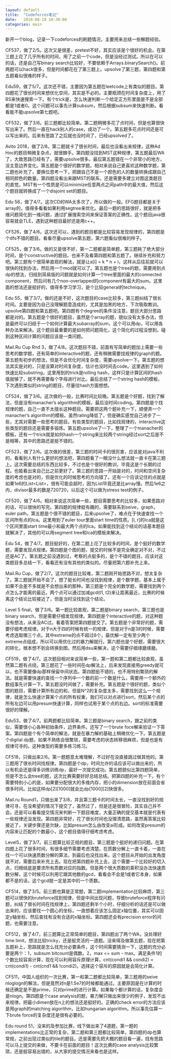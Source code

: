 ```yaml
---
layout: default
title:  "Codeforces笔记"
date:   2018-08-19 10:30:00
categories: main
---
```


新开一个blog，记录一下codeforces的刷题情况，主要用来总结一些解题经验。

CF537，做了2/5。这次又是很差，pretest不好，其实应该是个很好的机会。在第三题上花了几乎所有的时间，用了之前一个code，但是没经过测试。所以在可以的话，还是自己写binary search比较好，不要依赖于Arrays.binarySearch()。前两题可以hack很多，但是时间都花在了第三题上。upsolve了第三题，第四题和第五题看似很难的样子。

Edu59，做了5/7。这次还不错，主要因为第五题在leetcode上有类似的题目。第四题花了很长时间来想优化空间，其实是不必的。主要瓶颈在时间复杂度上，用了BS来快速搜索一下。有个trick是，怎么快速判断一个给定正方形里面是不是全部都是1或者0。这个问题可以事先计算subsum，然后根据subsum来快速判断。看看能不能upsolve第七题吧。

CF532，做了3/6。前三题都比较简单。第二题稍微多花了点时间，但是也算很快写出来了。然后一直在hack别人的case，成功了一个。第五题多花点时间还是可以写出来的。后来有思路了之后就也没时间了，已经upsolved了。

Avito 2018，做了2/8。第二题就卡了很长时间，最后也没看出来规律，这种Ad Hoc的题目稍微复杂点，就很棘手。第四题没找到MST这种规律，第五题最后WA了，大致思路已经有了，需要upsolve很多。最后第五题错在一个非常小的地方，没主意边界变化。第五题是个很好的数学题。相对来说自己更喜欢这种数学题，第二题也补充了，要换位思考一下，把跟自己不是一个颜色的人的数量转换成跟自己相同颜色的数量。第四题没看出来跟MST的联系，还是需要多建立对图这类题目的直觉。MST有一个性质是可以minimize任意两点之间path中的最大值，然后这个题目就转换成了一个disjoint set的题目。

Edu 56，做了4/7。这次CD的WA太多次了，所以做的一般。EFG题目都是关于array的，值得多看看如果利用segtree来优化。最后一题的思路很好，就是把多维问题简化到一维问题，通过扩展搜索空间来保证答案的正确性。这个题目java很容易就会TLE，遇到这种题目最好还是用c++。

CF526，做了4/6。这次还可以，遇到的题目都是比较容易发现规律的，第四题是个dfs不错的题目。看看尽量upsolve第五题，第六题看似很难的样子。

CF525，做了3/6。做的又是很不好，第一二题都是简单题，第三题耗了绝大部分时间，是个constructive的题目。也来不及看第四题和第五题了。继续补充和努力吧。第三题有个很简单直观的解法，就是让a[i] = k * n + i，这样从后往前就可以很快的找到办法，然后用一个mod就可以了。第五题也是个tree的题，需要用到点dp的想法，归结到简易版的问题就是如何计算一个tree里面的最大的connected component，然后问有几个non-overlapped的component有最大的sum。这里面的想法还是挺好的，值得多学习学习，是个比较general的technique。

Edu 55，做了3/7。做的还是不好，这次题目的case比较多，第三题纠结了很长时间。主要是因为自己没理解题意造成的，尤其是加黑的地方，下次吸取教训。upsolve第四题和第五题吧。第四题有个degree的条件没注意，题目大部分思路都是对的。第五题是个很好的题目，虽然是个array的题，貌似没有太多办法，但是最终可以归结于一个如何计算最大subarray的sum，这个可以用dp，可以用各种办法来解决。这个题目最重要的是如何把问题简化，这个简化的过程没想到。碰到这种区间计算的问题应该是一类问题。

Mail.Ru Cup Rnd 3，做了4/8。这次题目不错，前面有写简单的题加上需要一些思考的数学题，还有简单的interactive的题，还有稍微需要找规律的graph的题。第五题有初步的想法，但是不会优化时间复杂度，需要upsolve一下。第五题的想法其实是对的，只是没算对时间复杂度，估计也没时间去code。这里遇到了如何快速比较substring，这里用到的trick是rolling hash，这样只是计算区间的hash值就够了，就不再需要每个字母进行对比。最后总结了一个string hash的模板，下次遇到类似的string的题目，尽量往hash方面想想。

CF524，做了3/6。这次做的一般，比赛时间比较晚。第五题是个好题，找到了解法，但是没有manacher’s algorithm的模板，最后没时间coding。第四题是个找规律的题，自己一直不太擅长这种题目。需要把这两个题补充一下，顺便弄一个manacher’s algorithm的模板。虽然rating降低了，但是确实感觉自己进步了一些，尤其对需要一些思考的题目。有些类型的题目，比如找规律的，interactive这些类型的题目还是需要多锻炼。第五题upsolve了一下，整理了一个manacher的模板，还有一个trick就是如何hash一个string来比较两个string经过sort之后是不是相等，其中的思路还是挺不错的。

CF523，做了2/6。这次做的很差，第三题的时间卡的很厉害，应该是对java不利的，看看别人有什么更好的想法吧，第四题看了一眼没什么想法就一直卡在第三题上。这次需要总结的东西比较多，不过也是个很好的教训，毕竟这是个长期的过程。也能看出来自己比之前更好了。第三题的思路一开始是对的，时间和空间复杂度的考虑也是对的，但是优化的时候思考的方向错了。还有一个应该记住的点就是如果1e6的List<List<Integer>>，很有可能会超时，因为List毕竟还是比array慢。然后1e6之内，divisor最多的数是720720，以后这个可以做为stress test的例子。

CF520，做了4/6。相对来说这次简单一些，题目需要思考的比较多，如果思路对的话，可以很快的写完。第四题的规律挺有趣的，需要联系到seive，graph，euler path。第五题是个很不错的题目，后来upsolve了，难点在于快速查找一个区间所有点的lca。这里用到了euler tour里面start time的性质。[l, r]的lca就是这个区间里面start time最小和最大两个点的lca。如果能找到这个结论的话基本题目就解决了，其他的可以用segment tree和lca的模板来解决。

Edu 54，做了4/7。题目挺好的，在第二题上花了比较多的时间，是个挺好的数学题，需要发现点规律。第四题是个图的题，提交的时候不是完全确定对不对，不过还是AC了。第五题之前没遇到过，考察的点挺多的，是个不错的题目，应该对这类题目多总结一下，看看还有没有其他的类似的。尽量把第六题补充上来。

Mail.Ru Cup，做了2/7。这次的题目比较难，第二题刚开始思路不对，想太复杂了。第三题就开始不会了，想了挺长时间也没找到规律，是个数学题，基本上属于如果不会差不多就是不会想出来的那种。第三题是个完全的数学题，需要找到两个点怎么才能离的最近。两个点可以通过加减gcd(t1, t2)来让距离最近，比赛的时候离这个结论比较接近了，但是当时没找到这个结论。

Level 5 final，做了3/6。第一题比较直观，第二题是binary search，第三题也是binary search，但是需要仔细发现规律。第四题是个interactive的题，对这种题没有想法，从来没AC过。看着答案把第四题提交了。第五题是个非常好的题，需要仔细考虑规律。对于n大于四的时候有统一的规律，但是对于n是3的时候，需要考虑选取哪三个点。其中extreme的点不超过8个，最优解一定有至少两个extreme点组成，所以可以用优化过的暴力解就行。第六题也是个好题，需要很大的转化，根本想不到会转换到图，然后用dsu来解决，这个需要仔细琢磨琢磨。

CF519，做了4/7。这次题目相对来说简单一些，第一题和第二题都比较直观，虽然第二题有点绕。第三题花了一些时间在dp解法上，后来发现直接用greedy就可以，也不需要像dp那样保留中间状态。第四题挺不错的，也不用特别繁琐的解法。就是需要快速的查找一个序列中一个数的前一个数是什么，需要用一个额外的数组事先计算一下。第五题没时间做了，需要补充。第五题是个很好的题，类似个图的题目，需要计算所有边的和，但是N^2的复杂度太多，需要找到这么一个规律，就是怎么快速计算某个点的所有权重，我们可以对点进行sort，然后某个点的所有左边可以用presum快速计算，同样也试用于某个点的右边。sort的标准需要很好的理解。

Edu53，做了4/7。前两题都比较简单。第三题是binary search，跟之前的类似，需要很小心各种初始条件，边界条件。还写了一个brute foce解来验证一下答案。第四题是个有个简单的解法，就是在暴力解的基础上稍微优化一下。第五题是个digital dp题，如果不熟练会很繁琐，需要考虑的状态转移很麻烦，但是也是有规律可寻的。这种类型的需要多练习练习。

CF518，只做出来2/6。第一题题意太难理解，不过好在没直接跳过做其他的。第三题用了很长时间找规律。第四题是个dp，时间允许的话应该可以做出来的，所以有机会还是得多训练训练dp，最好一次提交成功。第五题貌似比第四题简单，但是不怎么会tree的题，这次比赛需要好好总结总结。把第四题的补充一下，有个需要特别小心的是，如果要分配很大的多维内存，把小的dimension放在前面会省很多时间。比如这样dp[2][1000]就会比dp[1000][2]快很多。

Mail.ru Round1，只做出来了3/8，并且第三题卡的时间太长，一直没找到好的规律可寻，在没希望的情况下提交了，虽然过了，但是还是很冒险，其实自己并不会。还是可以看看提交情况来判断一下题目难度，大量正确的提交基本就是代表有一些规律还没发现。第四题非常好，花了很长时间也没理清思路，虽然离答案比较接近了，关键步骤还是欠缺，比如presum怎么由改变ai形成。如何改变presum的内容来让匹配的个数最小，这个题目值得仔细考虑考虑。

Level5，做了3/7。前三题算比较正规的题目，第三题是个挺好的递归问题。在第四题上花了很多时间，有很多细节需要考虑清楚。在质数分解上一直卡着，一直在找一个可以快速质数分解的算法，到最后也没找出来。这个题目从开始的出发角度就不对，需要后来补充上去。现在把第四题补充上去，这个需要一个比较好的切入点，归根结底是要求所有质数对应的指数。但是两个很大质数的乘积没办法快速质数分解，这个时候可以利用它跟其他数的gcd，看看会不会是1或者它本身，如果都不是的话，这个gcd就一定是其中的一个质数。

CF514，做了3/5。前三题也算是正常题，第二题implementation比较麻烦，第三题可以很快的bruteforce找到规律，但是中间出现问题，导致bruteforce程序有问题，纠结了很长时间在找规律上，第四题还剩半个小时，仔细分析的话还是可以做出来的，应该要找一个圆心的坐标，一直想着应该怎么固定x轴位置，其实可以固定y轴坐标，然后查找有没有合适的x轴坐标。第四题还会有precision error的问题，也需要注意。

CF512，做了4/7，前三题算比正常简单的题目，第四题出了两个WA，没处理好time limit，想法比较tricky，还是挺灵活的一道题。没来得及做第五题，现在把第五题补上，思路就是怎么找充分必要条件，这个时间需要猜测一下，这题的充分必要是两个：1，subsum bitcount是偶数。2，max <= sum - max。满足条件1的个数比较容易计算，现在可以利用容斥原理计算，cnt(condi1 && condi2) = cnt(condi1) - cnt(cnd1 && !condi2)。选择这个容斥的原因就是会简化计算。

CF511，中国人组织的一次比赛，第一和第二题都比较简单，第三题用的seive nloglogn的解法，但是竟然对n是1.5e7的时候都能通过。主要原因是在计算的时候还确定是不是prime，只对prime的进行计算。如果每个都计算的话，复杂度会是nlogn。第四题是个case analysis的题，暴力解只做出来很少的例子，发现不出来规律。把最小dimen放在n上的想法还是挺好的。正确的check error的方法应该是用graph的matching algorithm，比如hungarian algorithm。所以事先估算一下brute force的复杂度还是很有必要的。

Edu round 51，没来的及参加比赛，线下做出来了4道题，第一题的implementations比正常的复杂，第二题和第三题都比较简单，第四题的dp也算常规，之前出现过类似的tile的题目。还是需要先把大概的题目看一遍，找有思路可以马上提交的来做，不要卡在前面的题目！这次比赛的case analysis比较繁琐，还是挺容易出错的，从大家的提交情况来看也是这样。

[jekyll-gh]: https://github.com/mojombo/jekyll
[jekyll]:    http://jekyllrb.com